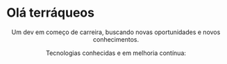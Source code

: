 <h1 text-align: "center"> Olá terráqueos </h1>

<div align="center">
    <p> Um dev em começo de carreira, buscando novas oportunidades e novos conhecimentos.</p>
</div>

<div>
    <p align="center"> Tecnologias conhecidas e em melhoria contínua:
        <br>
        <br>
        <a href="https://skillicons.dev%22%3E/
            <img src="https://skillicons.dev/icons?i=js,html,css,git%22%3E
        </a>
    </p>
</div>
